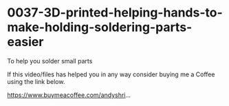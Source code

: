 # 0037-3D-printed-helping-hands-to-make-holding-soldering-parts-easier

To help you solder small parts

If this video/files has helped you in any way consider buying me a Coffee using the link below.

https://www.buymeacoffee.com/andyshri...
